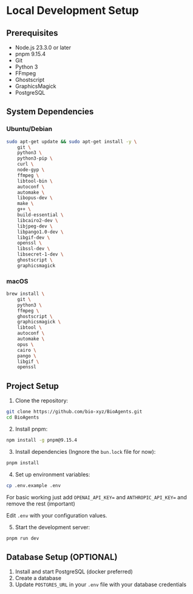 # Local Development Setup

## Prerequisites

- Node.js 23.3.0 or later
- pnpm 9.15.4
- Git
- Python 3
- FFmpeg
- Ghostscript
- GraphicsMagick
- PostgreSQL

## System Dependencies

### Ubuntu/Debian

```bash
sudo apt-get update && sudo apt-get install -y \
    git \
    python3 \
    python3-pip \
    curl \
    node-gyp \
    ffmpeg \
    libtool-bin \
    autoconf \
    automake \
    libopus-dev \
    make \
    g++ \
    build-essential \
    libcairo2-dev \
    libjpeg-dev \
    libpango1.0-dev \
    libgif-dev \
    openssl \
    libssl-dev \
    libsecret-1-dev \
    ghostscript \
    graphicsmagick
```

### macOS

```bash
brew install \
    git \
    python3 \
    ffmpeg \
    ghostscript \
    graphicsmagick \
    libtool \
    autoconf \
    automake \
    opus \
    cairo \
    pango \
    libgif \
    openssl
```

## Project Setup

1. Clone the repository:

```bash
git clone https://github.com/bio-xyz/BioAgents.git
cd BioAgents
```

2. Install pnpm:

```bash
npm install -g pnpm@9.15.4
```

3. Install dependencies (Ingnore the `bun.lock` file for now):

```bash
pnpm install
```

4. Set up environment variables:

```bash
cp .env.example .env
```

For basic working just add `OPENAI_API_KEY=` and `ANTHROPIC_API_KEY=` and remove the rest (important)

Edit `.env` with your configuration values.

5. Start the development server:

```bash
pnpm run dev
```

## Database Setup (OPTIONAL)

1. Install and start PostgreSQL (docker preferred)
2. Create a database
3. Update `POSTGRES_URL` in your `.env` file with your database credentials
